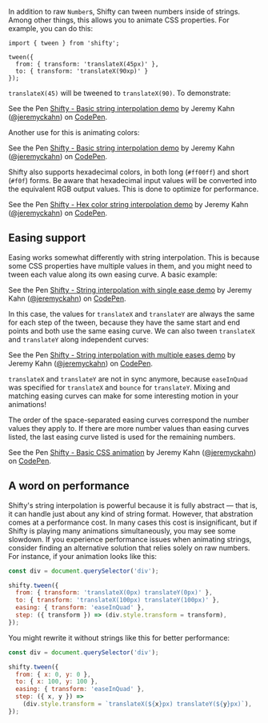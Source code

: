 In addition to raw `Number`s, Shifty can tween numbers inside of strings.
Among other things, this allows you to animate CSS properties. For example,
you can do this:

    import { tween } from 'shifty';

    tween({
      from: { transform: 'translateX(45px)' },
      to: { transform: 'translateX(90xp)' }
    });

`translateX(45)` will be tweened to `translateX(90)`. To demonstrate:

<p data-height="273" data-theme-id="0" data-slug-hash="PKgKqb" data-default-tab="js,result" data-user="jeremyckahn" data-embed-version="2" data-pen-title="Shifty - Basic string interpolation demo" class="codepen">See the Pen <a href="https://codepen.io/jeremyckahn/pen/PKgKqb/">Shifty - Basic string interpolation demo</a> by Jeremy Kahn (<a href="https://codepen.io/jeremyckahn">@jeremyckahn</a>) on <a href="https://codepen.io">CodePen</a>.</p>
<script async src="https://production-assets.codepen.io/assets/embed/ei.js"></script>

Another use for this is animating colors:

<p data-height="265" data-theme-id="0" data-slug-hash="wqZqWe" data-default-tab="js,result" data-user="jeremyckahn" data-embed-version="2" data-pen-title="Shifty - Basic string interpolation demo" class="codepen">See the Pen <a href="https://codepen.io/jeremyckahn/pen/wqZqWe/">Shifty - Basic string interpolation demo</a> by Jeremy Kahn (<a href="https://codepen.io/jeremyckahn">@jeremyckahn</a>) on <a href="https://codepen.io">CodePen</a>.</p>
<script async src="https://production-assets.codepen.io/assets/embed/ei.js"></script>

Shifty also supports hexadecimal colors, in both long (`#ff00ff`) and short
(`#f0f`) forms. Be aware that hexadecimal input values will be converted into
the equivalent RGB output values. This is done to optimize for performance.

<p data-height="265" data-theme-id="0" data-slug-hash="dzLzOo" data-default-tab="js,result" data-user="jeremyckahn" data-embed-version="2" data-pen-title="Shifty - Hex color string interpolation demo" class="codepen">See the Pen <a href="https://codepen.io/jeremyckahn/pen/dzLzOo/">Shifty - Hex color string interpolation demo</a> by Jeremy Kahn (<a href="https://codepen.io/jeremyckahn">@jeremyckahn</a>) on <a href="https://codepen.io">CodePen</a>.</p>
<script async src="https://production-assets.codepen.io/assets/embed/ei.js"></script>

## Easing support

Easing works somewhat differently with string interpolation. This is because
some CSS properties have multiple values in them, and you might need to tween
each value along its own easing curve. A basic example:

<p data-height="265" data-theme-id="0" data-slug-hash="OjGjpm" data-default-tab="js,result" data-user="jeremyckahn" data-embed-version="2" data-pen-title="Shifty - String interpolation with single ease demo" class="codepen">See the Pen <a href="https://codepen.io/jeremyckahn/pen/OjGjpm/">Shifty - String interpolation with single ease demo</a> by Jeremy Kahn (<a href="https://codepen.io/jeremyckahn">@jeremyckahn</a>) on <a href="https://codepen.io">CodePen</a>.</p>
<script async src="https://production-assets.codepen.io/assets/embed/ei.js"></script>

In this case, the values for `translateX` and `translateY` are always the same
for each step of the tween, because they have the same start and end points and
both use the same easing curve. We can also tween `translateX` and
`translateY` along independent curves:

<p data-height="265" data-theme-id="0" data-slug-hash="xLeLdv" data-default-tab="js,result" data-user="jeremyckahn" data-embed-version="2" data-pen-title="Shifty - String interpolation with multiple eases demo" class="codepen">See the Pen <a href="https://codepen.io/jeremyckahn/pen/xLeLdv/">Shifty - String interpolation with multiple eases demo</a> by Jeremy Kahn (<a href="https://codepen.io/jeremyckahn">@jeremyckahn</a>) on <a href="https://codepen.io">CodePen</a>.</p>
<script async src="https://production-assets.codepen.io/assets/embed/ei.js"></script>

`translateX` and `translateY` are not in sync anymore, because `easeInQuad` was
specified for `translateX` and `bounce` for `translateY`. Mixing and matching
easing curves can make for some interesting motion in your animations!

The order of the space-separated easing curves correspond the number values
they apply to. If there are more number values than easing curves listed, the
last easing curve listed is used for the remaining numbers.

<p data-height="438" data-theme-id="0" data-slug-hash="dzLwQX" data-default-tab="js,result" data-user="jeremyckahn" data-embed-version="2" data-pen-title="Shifty - Basic CSS animation" class="codepen">See the Pen <a href="https://codepen.io/jeremyckahn/pen/dzLwQX/">Shifty - Basic CSS animation</a> by Jeremy Kahn (<a href="https://codepen.io/jeremyckahn">@jeremyckahn</a>) on <a href="https://codepen.io">CodePen</a>.</p>
<script async src="https://production-assets.codepen.io/assets/embed/ei.js"></script>

## A word on performance

Shifty's string interpolation is powerful because it is fully abstract — that
is, it can handle just about any kind of string format. However, that
abstration comes at a performance cost. In many cases this cost is
insignificant, but if Shifty is playing many animations simultaneously, you may
see some slowdown. If you experience performance issues when animating strings,
consider finding an alternative solution that relies solely on raw numbers. For
instance, if your animation looks like this:

```js
const div = document.querySelector('div');

shifty.tween({
  from: { transform: 'translateX(0px) translateY(0px)' },
  to: { transform: 'translateX(100px) translateY(100px)' },
  easing: { transform: 'easeInQuad' },
  step: ({ transform }) => (div.style.transform = transform),
});
```

You might rewrite it without strings like this for better performance:

```js
const div = document.querySelector('div');

shifty.tween({
  from: { x: 0, y: 0 },
  to: { x: 100, y: 100 },
  easing: { transform: 'easeInQuad' },
  step: ({ x, y }) =>
    (div.style.transform = `translateX(${x}px) translateY(${y}px)`),
});
```
